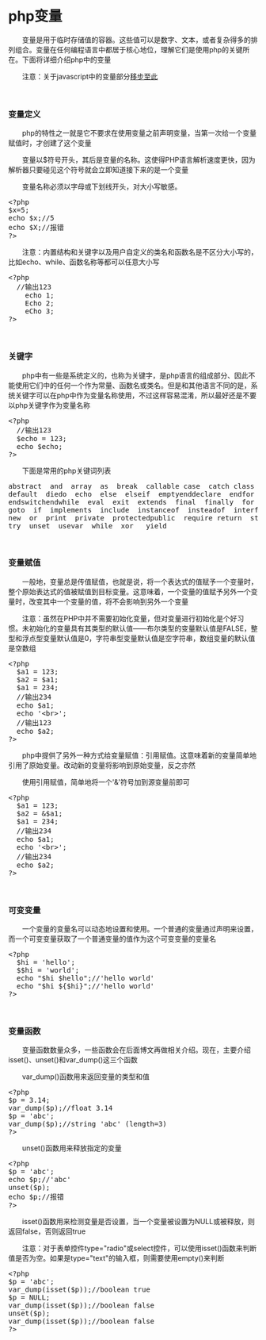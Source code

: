 # php变量

&emsp;&emsp;变量是用于临时存储值的容器。这些值可以是数字、文本，或者复杂得多的排列组合。变量在任何编程语言中都居于核心地位，理解它们是使用php的关键所在。下面将详细介绍php中的变量

&emsp;&emsp;注意：关于javascript中的变量部分[移步至此](http://www.cnblogs.com/xiaohuochai/p/5549833.html)

&nbsp;

### 变量定义

&emsp;&emsp;php的特性之一就是它不要求在使用变量之前声明变量，当第一次给一个变量赋值时，才创建了这个变量

&emsp;&emsp;变量以$符号开头，其后是变量的名称。这使得PHP语言解析速度更快，因为解析器只要碰见这个符号就会立即知道接下来的是一个变量

&emsp;&emsp;变量名称必须以字母或下划线开头，对大小写敏感。

<div>
<pre>&lt;?php
$x=5;
echo $x;//5
echo $X;//报错
?&gt;</pre>
</div>

&emsp;&emsp;注意：内置结构和关键字以及用户自定义的类名和函数名是不区分大小写的，比如echo、while、函数名称等都可以任意大小写

<div>
<pre>&lt;?php
  //输出123
    echo 1;
    Echo 2;
    eCho 3;
?&gt;</pre>
</div>

&nbsp;

### 关键字

&emsp;&emsp;php中有一些是系统定义的，也称为关键字，是php语言的组成部分、因此不能使用它们中的任何一个作为常量、函数名或类名。但是和其他语言不同的是，系统关键字可以在php中作为变量名称使用，不过这样容易混淆，所以最好还是不要以php关键字作为变量名称

<div>
<pre>&lt;?php
  //输出123
  $echo = 123;
  echo $echo;
?&gt;  </pre>
</div>

&emsp;&emsp;下面是常用的php关键词列表

<div>
<pre>abstract  and  array  as  break  callable case  catch class  cloneconst continue  declare
default  diedo  echo  else  elseif  emptyenddeclare  endfor  endforeach  endif
endswitchendwhile  eval  exit  extends  final  finally  for  foreach  function  global
goto  if  implements  include  instanceof  insteadof  interface  isset  list  namespace
new  or  print  private  protectedpublic  require return  static  switchthrow  trait
try  unset  usevar  while  xor   yield   </pre>
</div>

&nbsp;

### 变量赋值

&emsp;&emsp;一般地，变量总是传值赋值，也就是说，将一个表达式的值赋予一个变量时，整个原始表达式的值被赋值到目标变量。这意味着，一个变量的值赋予另外一个变量时，改变其中一个变量的值，将不会影响到另外一个变量

&emsp;&emsp;注意：虽然在PHP中并不需要初始化变量，但对变量进行初始化是个好习惯。未初始化的变量具有其类型的默认值&mdash;&mdash;布尔类型的变量默认值是FALSE，整型和浮点型变量默认值是0，字符串型变量默认值是空字符串，数组变量的默认值是空数组

<div>
<pre>&lt;?php
  $a1 = 123;
  $a2 = $a1;
  $a1 = 234;
  //输出234
  echo $a1;
  echo '&lt;br&gt;';
  //输出123
  echo $a2;
?&gt;   </pre>
</div>

&emsp;&emsp;php中提供了另外一种方式给变量赋值：引用赋值。这意味着新的变量简单地引用了原始变量。改动新的变量将影响到原始变量，反之亦然

&emsp;&emsp;使用引用赋值，简单地将一个'&amp;'符号加到源变量前即可

<div>
<pre>&lt;?php
  $a1 = 123;
  $a2 = &amp;$a1;
  $a1 = 234;
  //输出234
  echo $a1;
  echo '&lt;br&gt;';
  //输出234
  echo $a2;
?&gt;  </pre>
</div>

&nbsp;

### 可变变量

&emsp;&emsp;一个变量的变量名可以动态地设置和使用。一个普通的变量通过声明来设置，而一个可变变量获取了一个普通变量的值作为这个可变变量的变量名

<div>
<pre>&lt;?php
  $hi = 'hello';
  $$hi = 'world';
  echo "$hi $hello";//'hello world'
  echo "$hi ${$hi}";//'hello world'
?&gt;</pre>
</div>

&nbsp;

### 变量函数

&emsp;&emsp;变量函数数量众多，一些函数会在后面博文再做相关介绍。现在，主要介绍isset()、unset()和var_dump()这三个函数

&emsp;&emsp;var_dump()函数用来返回变量的类型和值

<div>
<pre>&lt;?php
$p = 3.14;
var_dump($p);//float 3.14
$p = 'abc';
var_dump($p);//string 'abc' (length=3)
?&gt;</pre>
</div>

&emsp;&emsp;unset()函数用来释放指定的变量

<div>
<pre>&lt;?php
$p = 'abc';
echo $p;//'abc'
unset($p);
echo $p;//报错
?&gt;</pre>
</div>

&emsp;&emsp;isset()函数用来检测变量是否设置，当一个变量被设置为NULL或被释放，则返回false，否则返回true

&emsp;&emsp;注意：对于表单控件type="radio"或select控件，可以使用isset()函数来判断值是否为空。如果是type="text"的输入框，则需要使用empty()来判断

<div>
<pre>&lt;?php
$p = 'abc';
var_dump(isset($p));//boolean true
$p = NULL;
var_dump(isset($p));//boolean false
unset($p);
var_dump(isset($p));//boolean false
?&gt;</pre>
</div>
